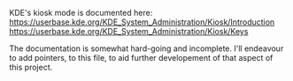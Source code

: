 KDE's kiosk mode is documented here:
https://userbase.kde.org/KDE_System_Administration/Kiosk/Introduction
https://userbase.kde.org/KDE_System_Administration/Kiosk/Keys

The documentation is somewhat hard-going and incomplete. I'll endeavour to add
pointers, to this file, to aid further developement of that aspect of this
project.